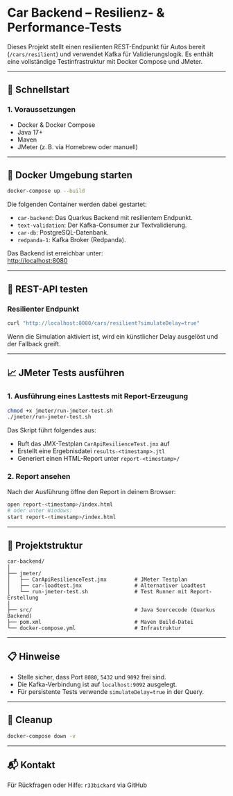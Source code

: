 # Car Backend – Resilienz- & Performance-Tests

Dieses Projekt stellt einen resilienten REST-Endpunkt für Autos bereit (`/cars/resilient`) und verwendet Kafka für Validierungslogik. Es enthält eine vollständige Testinfrastruktur mit Docker Compose und JMeter.

---

## 🚀 Schnellstart

### 1. Voraussetzungen

- Docker & Docker Compose
- Java 17+
- Maven
- JMeter (z. B. via Homebrew oder manuell)

---

## 🐳 Docker Umgebung starten

```bash
docker-compose up --build
```

Die folgenden Container werden dabei gestartet:

- `car-backend`: Das Quarkus Backend mit resilientem Endpunkt.
- `text-validation`: Der Kafka-Consumer zur Textvalidierung.
- `car-db`: PostgreSQL-Datenbank.
- `redpanda-1`: Kafka Broker (Redpanda).

Das Backend ist erreichbar unter:  
[http://localhost:8080](http://localhost:8080)

---

## 🧪 REST-API testen

### Resilienter Endpunkt
```bash
curl "http://localhost:8080/cars/resilient?simulateDelay=true"
```

Wenn die Simulation aktiviert ist, wird ein künstlicher Delay ausgelöst und der Fallback greift.

---

## 📈 JMeter Tests ausführen

### 1. Ausführung eines Lasttests mit Report-Erzeugung

```bash
chmod +x jmeter/run-jmeter-test.sh
./jmeter/run-jmeter-test.sh
```

Das Skript führt folgendes aus:

- Ruft das JMX-Testplan `CarApiResilienceTest.jmx` auf
- Erstellt eine Ergebnisdatei `results-<timestamp>.jtl`
- Generiert einen HTML-Report unter `report-<timestamp>/`

### 2. Report ansehen

Nach der Ausführung öffne den Report in deinem Browser:

```bash
open report-<timestamp>/index.html
# oder unter Windows:
start report-<timestamp>/index.html
```

---

## 🔧 Projektstruktur

```
car-backend/
│
├── jmeter/
│   ├── CarApiResilienceTest.jmx         # JMeter Testplan
│   ├── car-loadtest.jmx                 # Alternativer Loadtest
│   └── run-jmeter-test.sh               # Test Runner mit Report-Erstellung
│
├── src/                                 # Java Sourcecode (Quarkus Backend)
├── pom.xml                              # Maven Build-Datei
└── docker-compose.yml                   # Infrastruktur
```

---

## 📋 Hinweise

- Stelle sicher, dass Port `8080`, `5432` und `9092` frei sind.
- Die Kafka-Verbindung ist auf `localhost:9092` ausgelegt.
- Für persistente Tests verwende `simulateDelay=true` in der Query.

---

## 🧹 Cleanup

```bash
docker-compose down -v
```

---

## 📬 Kontakt

Für Rückfragen oder Hilfe: `r33bickard` via GitHub
